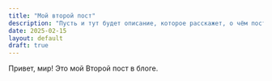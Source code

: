 ```yaml
---
title: "Мой второй пост"
description: "Пусть и тут будет описание, которое расскажет, о чём пост"
date: 2025-02-15
layout: default
draft: true
---
```

Привет, мир! Это мой Второй пост в блоге.

